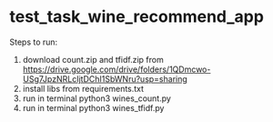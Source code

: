 # test_task_wine_recommend_app
Steps to run:
1) download count.zip and tfidf.zip from https://drive.google.com/drive/folders/1QDmcwo-USg7JpzNRLcIjtDChI1SbWNru?usp=sharing
2) install libs from requirements.txt
3) run in terminal python3 wines_count.py
4) run in terminal python3 wines_tfidf.py
